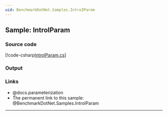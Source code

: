```yaml
---
uid: BenchmarkDotNet.Samples.IntroIParam
---
```


## Sample: IntroIParam

### Source code

[!code-csharp[IntroIParam.cs](../../../samples/BenchmarkDotNet.Samples/IntroIParam.cs)]

### Output


### Links

* @docs.parameterization
* The permanent link to this sample: @BenchmarkDotNet.Samples.IntroIParam

---